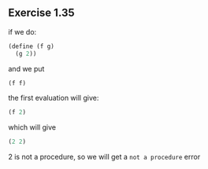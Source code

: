 ## Exercise 1.35

if we do:
```scheme
(define (f g)
  (g 2))
```

and we put
```scheme
(f f)
```

the first evaluation will give:
```scheme
(f 2)
```

which will give
```scheme
(2 2)
```

2 is not a procedure, so we will get a `not a procedure` error